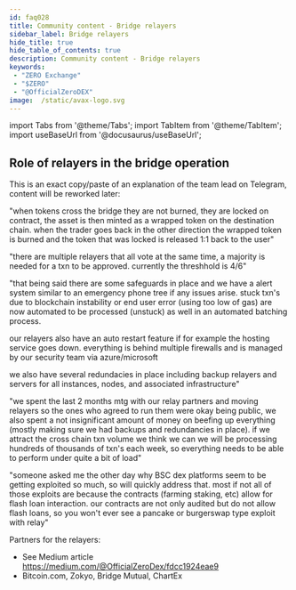 ```yaml
---
id: faq028
title: Community content - Bridge relayers
sidebar_label: Bridge relayers
hide_title: true
hide_table_of_contents: true
description: Community content - Bridge relayers
keywords:
 - "ZERO Exchange"
 - "$ZERO"
 - "@OfficialZeroDEX"
image:  /static/avax-logo.svg
---
```


import Tabs from '@theme/Tabs';
import TabItem from '@theme/TabItem';
import useBaseUrl from '@docusaurus/useBaseUrl';


## Role of relayers in the bridge operation

This is an exact copy/paste of an explanation of the team lead on Telegram, content will be reworked later:

"when tokens cross the bridge they are not burned, they are locked on contract, the asset is then minted as a wrapped token on the destination chain. when the trader goes back in the other direction the wrapped token is burned and the token that was locked is released 1:1 back to the user"

"there are multiple relayers that all vote at the same time, a majority is needed for a txn to be approved. currently the threshhold is 4/6"

"that being said there are some safeguards in place and we have a alert system similar to an emergency phone tree if any issues arise. stuck txn's due to blockchain instability or end user error (using too low of gas) are now automated to be processed (unstuck) as well in an automated batching process.

our relayers also have an auto restart feature if for example the hosting service goes down. everything is behind multiple firewalls and is managed by our security team via azure/microsoft

we also have several redundacies in place including backup relayers and servers for all instances, nodes, and associated infrastructure"

"we spent the last 2 months mtg with our relay partners and moving relayers so the ones who agreed to run them were okay being public, we also spent a not insignificant amount of money on beefing up everything (mostly making sure we had backups and redundancies in place). if we attract the cross chain txn volume we think we can we will be processing hundreds of thousands of txn's each week, so everything needs to be able to perform under quite a bit of load"

"someone asked me the other day why BSC dex platforms seem to be getting exploited so much, so will quickly address that. most if not all of those exploits are because the contracts (farming staking, etc) allow for flash loan interaction. our contracts are not only audited but do not allow flash loans, so you won't ever see a pancake or burgerswap type exploit with relay"

Partners for the relayers: 
* See Medium article https://medium.com/@OfficialZeroDex/fdcc1924eae9
* Bitcoin.com, Zokyo, Bridge Mutual, ChartEx
